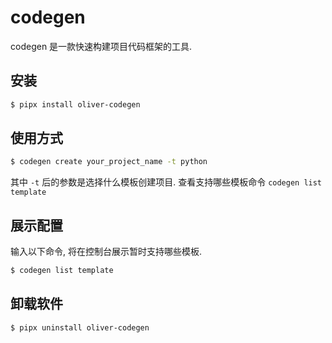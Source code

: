 # codegen 
codegen 是一款快速构建项目代码框架的工具.

## 安装
```bash
$ pipx install oliver-codegen
```

## 使用方式
```bash
$ codegen create your_project_name -t python
```
其中 `-t` 后的参数是选择什么模板创建项目. 查看支持哪些模板命令 `codegen list template`

## 展示配置
输入以下命令, 将在控制台展示暂时支持哪些模板.
```bash
$ codegen list template
```

## 卸载软件
```bash
$ pipx uninstall oliver-codegen
```
